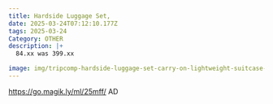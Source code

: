 ```yaml
---
title: Hardside Luggage Set,
date: 2025-03-24T07:12:10.177Z
tags: 2025-03-24
Category: OTHER
description: |+
  84.xx was 399.xx

image: img/tripcomp-hardside-luggage-set-carry-on-lightweight-suitcase-set-of-3piece-with-spinner-wheels-tsa-lock-21inch-25inch-29inch-wine-red_886293ad-f0b2-4d6a-a7d4-cca2d17a6c25.c22f1247daf983c6371670efa85c8d65.jpeg
---
```

https://go.magik.ly/ml/25mff/
AD